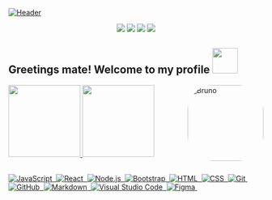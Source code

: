 [![Header](https://cdn.discordapp.com/attachments/731787158188458024/999461892764475443/frame2.png?raw=true "Header")](https://github.com/BCarvalho99/)
<p align="center">
  <a href="mailto:bcarvalho5699@gmail.com" alt="Gmail">
  <img src="https://img.shields.io/badge/Gmail-D14836?style=for-the-badge&logo=gmail&logoColor=white&link=mailto:bcarvalho5699@gmail.com" /></a>

  <a href="#" alt="Linkedin">
  <img src="https://img.shields.io/badge/LinkedIn-0077B5?style=for-the-badge&logo=linkedin&logoColor=white&link=LINK-DO-SEU-LINKEDIN" /></a>

  <a href="https://www.instagram.com/s_carvalho11" alt="Instagram">
  <img src="https://img.shields.io/badge/Instagram-DF0174?style=for-the-badge&logo=instagram&logoColor=white&link=https://www.instagram.com/s_carvalho11"/></a>

  <a href="https://www.twitter.com" alt="Twitter">
  <img src="https://img.shields.io/badge/Twitter-1DA1F2?style=for-the-badge&logo=twitter&logoColor=white&link=https://www.twitter.com"/></a>


## Greetings mate! Welcome to my profile  <img src="https://c.tenor.com/8DBL8P0pmgYAAAAi/purple-bat.gif" width="50px" height="50px">

<div align="left" style="display: inline_block">
  <a href="https://github.com/bcarvalho99">
  <img height="142em" src="https://github-readme-stats.vercel.app/api?username=bcarvalho99&show_icons=true&theme=radical&include_all_commits=true&count_private=true"/>
  <img height="142em" src="https://github-readme-stats.vercel.app/api/top-langs/?username=bcarvalho99&layout=compact&langs_count=7&theme=radical"/>
  <img align="right" alt="Bruno" height="150" style="border-radius:50px;" src="https://cdn.discordapp.com/attachments/731787158188458024/999465621022576680/eu2.png?width=676&height=676">
</div>


<br>


![JavaScript](https://img.shields.io/badge/JavaScript-F7DF1E?style=for-the-badge&logo=javascript&logoColor=black)&nbsp;
![React](https://img.shields.io/badge/React-333333?style=for-the-badge&logo=react&logoColor=4fc3f7)&nbsp;
![Node.js](https://img.shields.io/badge/Node.js-406812?style=for-the-badge&logo=node.js&logoColor=7acd19)&nbsp;
![Bootstrap](https://img.shields.io/badge/Bootstrap-e1e1e1?style=for-the-badge&logo=bootstrap&logoColor=purple)&nbsp;
![HTML](https://img.shields.io/badge/HTML5-E34F26?style=for-the-badge&logo=html5&logoColor=white)&nbsp;
![CSS](https://img.shields.io/badge/CSS3-1572B6?style=for-the-badge&logo=css3&logoColor=white)&nbsp;
![Git](https://img.shields.io/badge/Git-202020?style=for-the-badge&logo=git&logoColor=db3e00)&nbsp;
![GitHub](https://img.shields.io/badge/GitHub-133979?style=for-the-badge&logo=github&logoColor=FFFFFF)&nbsp;
![Markdown](https://img.shields.io/badge/Markdown-000b1d?style=for-the-badge&logo=markdown&logoColor=FFFFFF)&nbsp;
![Visual Studio Code](https://img.shields.io/badge/Visual%20Studio%20Code-0e0e0e?style=for-the-badge&logo=visual-studio-code&logoColor=007ACC)&nbsp;
![Figma](https://img.shields.io/badge/Figma-220101?style=for-the-badge&logo=figma&logoColor=da0003)&nbsp;

